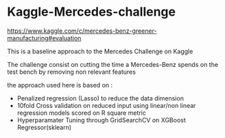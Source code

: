 # Kaggle-Mercedes-challenge
https://www.kaggle.com/c/mercedes-benz-greener-manufacturing#evaluation

This is a baseline approach to the Mercedes Challenge on Kaggle

The challenge consist on cutting the time a Mercedes-Benz spends on the test bench
by removing non relevant features 

the approach used here is based on :

* Penalized regression (Lasso) to reduce the data dimension
* 10fold Cross validation on reduced input using linear/non linear regression models scored on R square metric
* Hyperparamater Tuning through GridSearchCV on XGBoost Regressor(sklearn)
